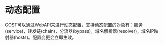 # 动态配置

GOST可以通过WebAPI来进行动态配置，支持动态配置的对象有：服务(service)，转发链(chain)，分流器(bypass)，域名解析器(resolver)，域名IP映射器(hosts)。配置变更会立即生效。

